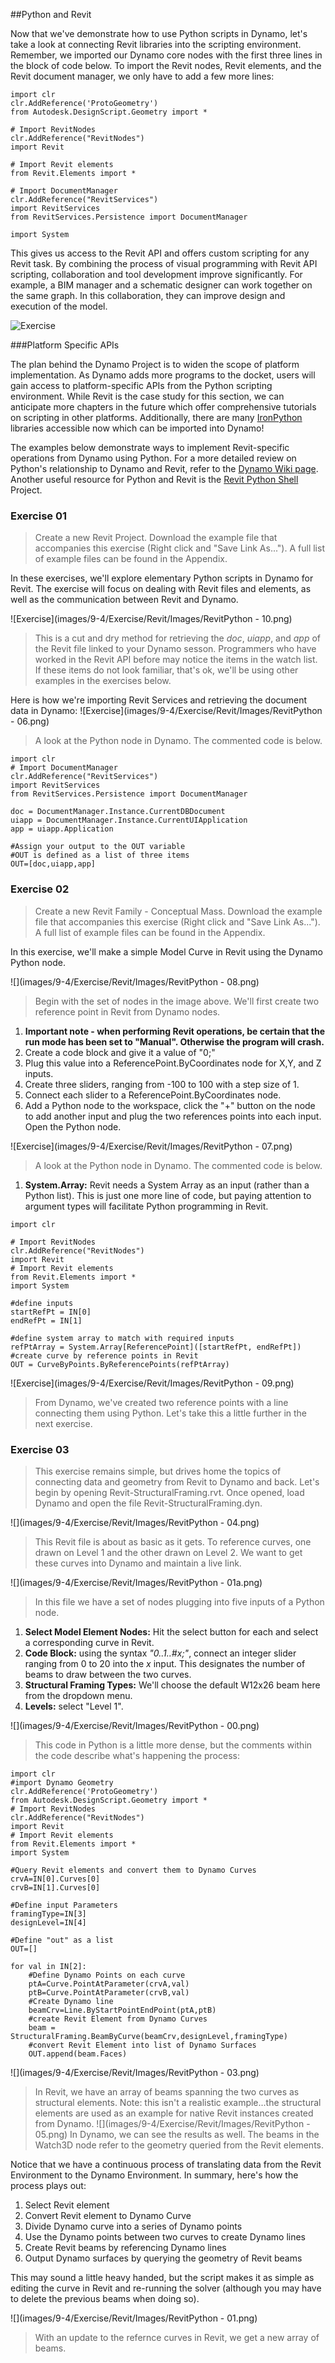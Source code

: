 <style>
img{display:block;margin-left: auto;   margin-right: auto }
</style>

##Python and Revit

Now that we've demonstrate how to use Python scripts in Dynamo, let's take a look at connecting Revit libraries into the scripting environment. Remember, we imported our Dynamo core nodes with the first three lines in the block of code below.  To import the Revit nodes, Revit elements, and the Revit document manager, we only have to add a few more lines:

```
import clr
clr.AddReference('ProtoGeometry')
from Autodesk.DesignScript.Geometry import *

# Import RevitNodes
clr.AddReference("RevitNodes")
import Revit

# Import Revit elements
from Revit.Elements import *

# Import DocumentManager
clr.AddReference("RevitServices")
import RevitServices
from RevitServices.Persistence import DocumentManager

import System
```

This gives us access to the Revit API and offers custom scripting for any Revit task.  By combining the process of visual programming with Revit API scripting, collaboration and tool development improve significantly.  For example, a BIM manager and a schematic designer can work together on the same graph.  In this collaboration, they can improve design and execution of the model.

![Exercise](images/9-4/pythonRevit.png)

###Platform Specific APIs

The plan behind the Dynamo Project is to widen the scope of platform implementation.  As Dynamo adds more programs to the docket, users will gain access to platform-specific APIs from the Python scripting environment.  While Revit is the case study for this section, we can anticipate more chapters in the future which offer comprehensive tutorials on scripting in other platforms.  Additionally, there are many [IronPython](http://ironpython.net/) libraries accessible now which can be imported into Dynamo!

The examples below demonstrate ways to implement Revit-specific operations from Dynamo using Python. For a more detailed review on Python's relationship to Dynamo and Revit, refer to the [Dynamo Wiki page](https://github.com/DynamoDS/Dynamo/wiki/Python-0.6.3-to-0.7.x-Migration). Another useful resource for Python and Revit is the [Revit Python Shell ](https://github.com/architecture-building-systems/revitpythonshell) Project.

### Exercise 01
>Create a new Revit Project.  Download the example file that accompanies this exercise (Right click and "Save Link As..."). A full list of example files can be found in the Appendix.

In these exercises, we'll explore elementary Python scripts in Dynamo for Revit.  The exercise will focus on dealing with Revit files and elements, as well as the communication between Revit and Dynamo.

![Exercise](images/9-4/Exercise/Revit/Images/RevitPython - 10.png)
> This is a cut and dry method for retrieving the *doc*, *uiapp*, and *app* of the Revit file linked to your Dynamo sesson.  Programmers who have worked in the Revit API before may notice the items in the watch list.  If these items do not look familiar, that's ok, we'll be using other examples in the exercises below.

Here is how we're importing Revit Services and retrieving the document data in Dynamo:
![Exercise](images/9-4/Exercise/Revit/Images/RevitPython - 06.png)
> A look at the Python node in Dynamo. The commented code is below.

```
import clr
# Import DocumentManager
clr.AddReference("RevitServices")
import RevitServices
from RevitServices.Persistence import DocumentManager

doc = DocumentManager.Instance.CurrentDBDocument
uiapp = DocumentManager.Instance.CurrentUIApplication
app = uiapp.Application

#Assign your output to the OUT variable
#OUT is defined as a list of three items
OUT=[doc,uiapp,app]
```


### Exercise 02
>Create a new Revit Family - Conceptual Mass. Download the example file that accompanies this exercise (Right click and "Save Link As..."). A full list of example files can be found in the Appendix.

In this exercise, we'll make a simple Model Curve in Revit using the Dynamo Python node.

![](images/9-4/Exercise/Revit/Images/RevitPython - 08.png)
> Begin with the set of nodes in the image above.  We'll first create two reference point in Revit from Dynamo nodes.
1. **Important note - when performing Revit operations, be certain that the run mode has been set to "Manual". Otherwise the program will crash.**
2. Create a code block and give it a value of "0;"
3. Plug this value into a ReferencePoint.ByCoordinates node for X,Y, and Z inputs.
4. Create three sliders, ranging from -100 to 100 with a step size of 1.
5. Connect each slider to a ReferencePoint.ByCoordinates node.
6. Add a Python node to the workspace, click the "+" button on the node to add another input and plug the two references points into each input.  Open the Python node.

![Exercise](images/9-4/Exercise/Revit/Images/RevitPython - 07.png)
> A look at the Python node in Dynamo. The commented code is below.
1. **System.Array:** Revit needs a System Array as an input (rather than a Python list). This is just one more line of code, but paying attention to argument types will facilitate Python programming in Revit.

```
import clr

# Import RevitNodes
clr.AddReference("RevitNodes")
import Revit
# Import Revit elements
from Revit.Elements import *
import System

#define inputs
startRefPt = IN[0]
endRefPt = IN[1]

#define system array to match with required inputs
refPtArray = System.Array[ReferencePoint]([startRefPt, endRefPt])
#create curve by reference points in Revit
OUT = CurveByPoints.ByReferencePoints(refPtArray)

```

![Exercise](images/9-4/Exercise/Revit/Images/RevitPython - 09.png)
> From Dynamo, we've created two reference points with a line connecting them using Python. Let's take this a little further in the next exercise.

### Exercise 03
>This exercise remains simple, but drives home the topics of connecting data and geometry from Revit to Dynamo and back.  Let's begin by opening Revit-StructuralFraming.rvt. Once opened, load Dynamo and open the file Revit-StructuralFraming.dyn.

![](images/9-4/Exercise/Revit/Images/RevitPython - 04.png)
> This Revit file is about as basic as it gets. To reference curves, one drawn on Level 1 and the other drawn on Level 2. We want to get these curves into Dynamo and maintain a live link.

![](images/9-4/Exercise/Revit/Images/RevitPython - 01a.png)
> In this file we have a set of nodes plugging into five inputs of a Python node.
1. **Select Model Element Nodes:** Hit the select button for each and select a corresponding curve in Revit.
2. **Code Block:** using the syntax *"0..1..#x;"*, connect an integer slider ranging from 0 to 20 into the *x* input.  This designates the number of beams to draw between the two curves.
3. **Structural Framing Types:** We'll choose the default W12x26 beam here from the dropdown menu.
4. **Levels:** select "Level 1".

![](images/9-4/Exercise/Revit/Images/RevitPython - 00.png)
> This code in Python is a little more dense, but the comments within the code describe what's happening the process:

```
import clr
#import Dynamo Geometry
clr.AddReference('ProtoGeometry')
from Autodesk.DesignScript.Geometry import *
# Import RevitNodes
clr.AddReference("RevitNodes")
import Revit
# Import Revit elements
from Revit.Elements import *
import System

#Query Revit elements and convert them to Dynamo Curves
crvA=IN[0].Curves[0]
crvB=IN[1].Curves[0]

#Define input Parameters
framingType=IN[3]
designLevel=IN[4]

#Define "out" as a list
OUT=[]

for val in IN[2]:
	#Define Dynamo Points on each curve
	ptA=Curve.PointAtParameter(crvA,val)
	ptB=Curve.PointAtParameter(crvB,val)
	#Create Dynamo line
	beamCrv=Line.ByStartPointEndPoint(ptA,ptB)
	#create Revit Element from Dynamo Curves
	beam = StructuralFraming.BeamByCurve(beamCrv,designLevel,framingType)
	#convert Revit Element into list of Dynamo Surfaces
	OUT.append(beam.Faces)

```
![](images/9-4/Exercise/Revit/Images/RevitPython - 03.png)
> In Revit, we have an array of beams spanning the two curves as structural elements. Note: this isn't a realistic example...the structural elements are used as an example for native Revit instances created from Dynamo.
![](images/9-4/Exercise/Revit/Images/RevitPython - 05.png)
> In Dynamo, we can see the results as well. The beams in the Watch3D node refer to the geometry queried from the Revit elements.

Notice that we have a continuous process of translating data from the Revit Environment to the Dynamo Environment. In summary, here's how the process plays out:

1. Select Revit element
2. Convert Revit element to Dynamo Curve
3. Divide Dynamo curve into a series of Dynamo points
4. Use the Dynamo points between two curves to create Dynamo lines
5. Create Revit beams by referencing Dynamo lines
6. Output Dynamo surfaces by querying the geometry of Revit beams

This may sound a little heavy handed, but the script makes it as simple as editing the curve in Revit and re-running the solver (although you may have to delete the previous beams when doing so).

![](images/9-4/Exercise/Revit/Images/RevitPython - 01.png)
> With an update to the refernce curves in Revit, we get a new array of beams.
